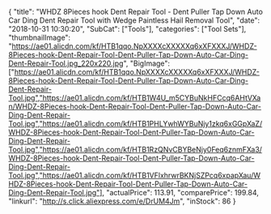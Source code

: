 {
	"title": "WHDZ 8Pieces hook Dent Repair Tool - Dent Puller Tap Down Auto Car Ding Dent Repair Tool with Wedge Paintless Hail Removal Tool",
	"date": "2018-10-31 10:30:20",
	"SubCat": ["Tools"],
	"categories": ["Tool Sets"],
	"thumbnailImage": "https://ae01.alicdn.com/kf/HTB1qqo.NpXXXXcXXXXXq6xXFXXXJ/WHDZ-8Pieces-hook-Dent-Repair-Tool-Dent-Puller-Tap-Down-Auto-Car-Ding-Dent-Repair-Tool.jpg_220x220.jpg",
	"BigImage": ["https://ae01.alicdn.com/kf/HTB1qqo.NpXXXXcXXXXXq6xXFXXXJ/WHDZ-8Pieces-hook-Dent-Repair-Tool-Dent-Puller-Tap-Down-Auto-Car-Ding-Dent-Repair-Tool.jpg","https://ae01.alicdn.com/kf/HTB1W4U_m5CYBuNkHFCcq6AHtVXan/WHDZ-8Pieces-hook-Dent-Repair-Tool-Dent-Puller-Tap-Down-Auto-Car-Ding-Dent-Repair-Tool.jpg","https://ae01.alicdn.com/kf/HTB1PHLYwhWYBuNjy1zkq6xGGpXaZ/WHDZ-8Pieces-hook-Dent-Repair-Tool-Dent-Puller-Tap-Down-Auto-Car-Ding-Dent-Repair-Tool.jpg","https://ae01.alicdn.com/kf/HTB1RzQNvCBYBeNjy0Feq6znmFXa3/WHDZ-8Pieces-hook-Dent-Repair-Tool-Dent-Puller-Tap-Down-Auto-Car-Ding-Dent-Repair-Tool.jpg","https://ae01.alicdn.com/kf/HTB1VFlxhrwrBKNjSZPcq6xpapXau/WHDZ-8Pieces-hook-Dent-Repair-Tool-Dent-Puller-Tap-Down-Auto-Car-Ding-Dent-Repair-Tool.jpg"],
	"actualPrice": 113.91,
	"comparePrice": 199.84,
	"linkurl": "http://s.click.aliexpress.com/e/DrUM4Jm",
	"inStock": 86
}
